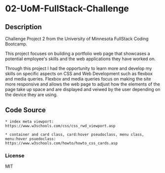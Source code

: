 # 02-UoM-FullStack-Challenge

## Description
Challenge Project 2 from the University of Minnesota FullStack Coding Bootcamp.

This project focuses on building a portfolio web page that showcases a potential employee's skills and the web applications they have worked on. 

Through this project I had the opportunity to learn more and develop my skills on specific aspects on CSS and Web Development such as flexbox and media queries. Flexbox and media queries focus on making the site more responsive and allows the web page to adjust how the elements of the page take up space and are displayed and veiwed by the user depending on the device they are using. 

## Code Source
    * index meta viewport: https://www.w3schools.com/css/css_rwd_viewport.asp

    * container and card class, card:hover pseudoclass, menu class, menu:hover psuedoclass: https://www.w3schools.com/howto/howto_css_cards.asp
    

### License
MIT